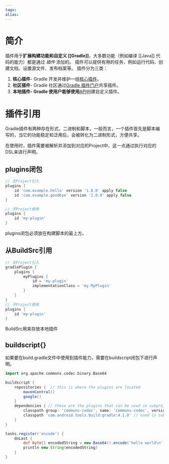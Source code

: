 ```yaml
---
tags: 
alias:
---
```


# 简介

插件用于**扩展构建功能和自定义 [[Gradle]]**，大多数功能（例如编译 [[Java]] 代码的能力）都是通过 _插件_ 添加的。
插件可以提供有用的任务，例如运行代码、创建文档、设置源文件、发布档案等。
插件分为三类：

1. **核心插件**- Gradle 开发并维护一组[核心插件](https://docs.gradle.org/current/userguide/plugin_reference.html#plugin_reference)。
2. **社区插件**- Gradle 社区通过[Gradle 插件门户](https://plugins.gradle.org/)共享插件。
3. **本地插件- Gradle 使用户能够使用**[API](https://docs.gradle.org/current/javadoc/org/gradle/api/Plugin.html)创建自定义插件。

# 插件引用

Gradle插件有两种存在形式，二进制和脚本，一般而言，一个插件首先是脚本编写的，当它的功能稳定和泛用后，会被转化为二进制形式，方便共享。

在使用时，插件需要被解析并添加到对应的Project中，这一点通过执行对应的DSL来进行声明。

## plugins闭包

```groovy
// 主Project引入
plugins {
    id 'com.example.hello' version '1.0.0' apply false
    id 'com.example.goodbye' version '1.0.0' apply false
}

// 子Project使用
plugins {
    id 'my-plugin'
}
```

plugins闭包必须放在构建脚本的最上方。

## 从BuildSrc引用

```groovy
// 主Project引入
gradlePlugin {
    plugins {
        myPlugins {
            id = 'my-plugin'
            implementationClass = 'my.MyPlugin'
        }
    }
}
// 子Project使用
plugins {
    id 'my-plugin'
}
```

BuildSrc用来存放本地插件

## buildscript{}

如果要在build.gradle文件中使用到插件能力，需要在buildscript闭包下进行声明。

```groovy
import org.apache.commons.codec.binary.Base64

buildscript {
    repositories {  // this is where the plugins are located
        mavenCentral()
        google()
    }
    dependencies { // these are the plugins that can be used in subprojects or in the build file itself
        classpath group: 'commons-codec', name: 'commons-codec', version: '1.2' // used in the task below
        classpath 'com.android.tools.build:gradle:4.1.0' // used in subproject
    }
}

tasks.register('encode') {
    doLast {
        def byte[] encodedString = new Base64().encode('hello world\n'.getBytes())
        println new String(encodedString)
    }
}
```

